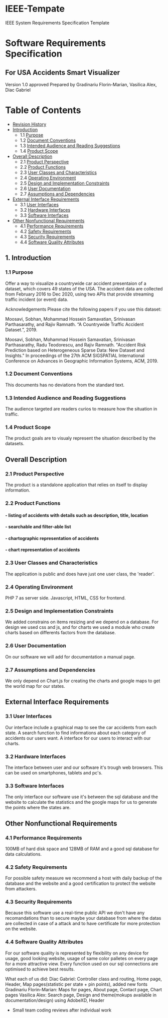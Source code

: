 # IEEE-Tempate
IEEE System Requirements Specification Template

# Software Requirements Specification
## For  USA Accidents Smart Visualizer
Version 1.0 approved
Prepared by Gradinariu Florin-Marian, Vasilica Alex, Diac Gabriel

Table of Contents
=================
  * [Revision History](#revision-history)
  * [Introduction](#1-introduction)
    * 1.1 [Purpose](#11-purpose)
    * 1.2 [Document Conventions](#12-document-conventions)
    * 1.3 [Intended Audience and Reading Suggestions](#13-intended-audience-and-reading-suggestions)
    * 1.4 [Product Scope](#14-product-scope)
  * [Overall Description](#overall-description)
    * 2.1 [Product Perspective](#21-product-perspective)
    * 2.2 [Product Functions](#22-product-functions)
    * 2.3 [User Classes and Characteristics](#23-user-classes-and-characteristics)
    * 2.4 [Operating Environment](#24-operating-environment)
    * 2.5 [Design and Implementation Constraints](#25-design-and-implementation-constraints)
    * 2.6 [User Documentation](#26-user-documentation)
    * 2.7 [Assumptions and Dependencies](#27-assumptions-and-dependencies)
  * [External Interface Requirements](#external-interface-requirements)
    * 3.1 [User Interfaces](#31-user-interfaces)
    * 3.2 [Hardware Interfaces](#32-hardware-interfaces)
    * 3.3 [Software Interfaces](#33-software-interfaces)
  * [Other Nonfunctional Requirements](#other-nonfunctional-requirements)
    * 4.1 [Performance Requirements](#51-performance-requirements)
    * 4.2 [Safety Requirements](#52-safety-requirements)
    * 4.3 [Security Requirements](#53-security-requirements)
    * 4.4 [Software Quality Attributes](#54-software-quality-attributes)



## 1. Introduction
### 1.1 Purpose 
Offer a way to visualize a countrywide car accident presentaion of a dataset, which covers 49 states of the USA. The accident data are collected from February 2016 to Dec 2020, using two APIs that provide streaming traffic incident (or event) data. 

Acknowledgements
Please cite the following papers if you use this dataset:

Moosavi, Sobhan, Mohammad Hossein Samavatian, Srinivasan Parthasarathy, and Rajiv Ramnath. “A Countrywide Traffic Accident Dataset.”, 2019.

Moosavi, Sobhan, Mohammad Hossein Samavatian, Srinivasan Parthasarathy, Radu Teodorescu, and Rajiv Ramnath. "Accident Risk Prediction based on Heterogeneous Sparse Data: New Dataset and Insights." In proceedings of the 27th ACM SIGSPATIAL International Conference on Advances in Geographic Information Systems, ACM, 2019.

### 1.2 Document Conventions
This documents has no deviations from the standard text.

### 1.3 Intended Audience and Reading Suggestions
The audience targeted are readers curios to measure how the situation in traffic.

### 1.4 Product Scope
The product goals are to visualy represent the situation described by the datasets.  


## Overall Description
### 2.1 Product Perspective
The product is a standalone application that relies on itself to display information. 

### 2.2 Product Functions
  #### - listing of accidents with details such as description, title, location
  #### - searchable and filter-able list
  #### - chartographic representation of accidents
  #### - chart representation of accidents

### 2.3 User Classes and Characteristics
The application is public and does have just one user class, the 'reader'.

### 2.4 Operating Environment
PHP 7 as server side. Javascript, HTML, CSS for frontend. 

### 2.5 Design and Implementation Constraints
We added constrains on items resizing and we depend on a database. For design we used css and js, and for charts we used a module who create charts based on differents factors from the database.

### 2.6 User Documentation
On our software we will add for documentation a manual page.

### 2.7 Assumptions and Dependencies
We only depend on Chart.js for creating the charts and google maps to get the world map for our states.

## External Interface Requirements
### 3.1 User Interfaces
Our interface include a graphical map to see the car accidents from each state. A search function to find informations about each category of accidents our users want. A interface for our users to interact with our charts.
### 3.2 Hardware Interfaces
The interface between user and our software it's trough web browsers. This can be used on smartphones, tablets and pc's.
### 3.3 Software Interfaces
The only interface our software use it's between the sql database and the website to calculate the statistics and the google maps for us to generate the points where the states are.

## Other Nonfunctional Requirements
### 4.1 Performance Requirements
100MB of hard disk space and 128MB of RAM and a good sql database for data calculations.
### 4.2 Safety Requirements
For possible safety measure we recommend a host with daily backup of the database and the website and a good certification to protect the website from attackers.
### 4.3 Security Requirements
Because this software use a real-time public API we don't have any recomandations than to secure maybe your database from where the datas are collected in case of a attack and to have certificate for more protection on the website.
### 4.4 Software Quality Attributes
For our software quality is represented by flexibility on any device for usage, good looking website, usage of same color palletes on every page for a more attractive view. Every function used on our sql connections are optimised to achieve best results.

What each of us did:
Diac Gabriel: Controller class and routing, Home page, Header, Map pages(statistic per state + pin points), added new fonts
Gradinariu Florin-Marian: Maps for pages, About page, Contact page, Chart pages
Vasilica Alex: Search page, Design and theme(mokups available in documentation/design) using AdobeXD, Header
+ Small team coding reviews after individual work
